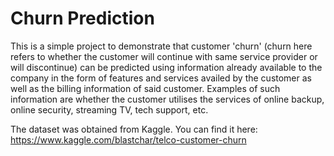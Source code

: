 # Churn Prediction

This is a simple project to demonstrate that customer 'churn' (churn here refers to whether the customer will continue with same service provider or will discontinue)
can be predicted using information already available to the company in the form of features and services availed by the customer as well as the billing 
information of said customer. Examples of such information are whether the customer utilises the  services of online backup, online security, streaming TV, tech support, etc. 

The dataset was obtained from Kaggle. You can find it here: https://www.kaggle.com/blastchar/telco-customer-churn
